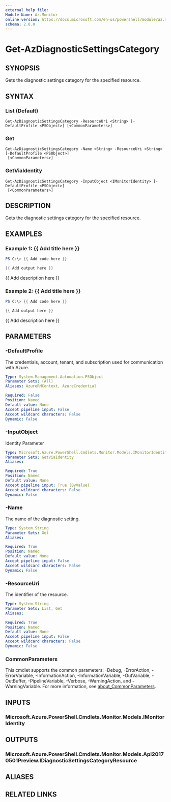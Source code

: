 ```yaml
---
external help file:
Module Name: Az.Monitor
online version: https://docs.microsoft.com/en-us/powershell/module/az.monitor/get-azdiagnosticsettingscategory
schema: 2.0.0
---
```


# Get-AzDiagnosticSettingsCategory

## SYNOPSIS
Gets the diagnostic settings category for the specified resource.

## SYNTAX

### List (Default)
```
Get-AzDiagnosticSettingsCategory -ResourceUri <String> [-DefaultProfile <PSObject>] [<CommonParameters>]
```

### Get
```
Get-AzDiagnosticSettingsCategory -Name <String> -ResourceUri <String> [-DefaultProfile <PSObject>]
 [<CommonParameters>]
```

### GetViaIdentity
```
Get-AzDiagnosticSettingsCategory -InputObject <IMonitorIdentity> [-DefaultProfile <PSObject>]
 [<CommonParameters>]
```

## DESCRIPTION
Gets the diagnostic settings category for the specified resource.

## EXAMPLES

### Example 1: {{ Add title here }}
```powershell
PS C:\> {{ Add code here }}

{{ Add output here }}
```

{{ Add description here }}

### Example 2: {{ Add title here }}
```powershell
PS C:\> {{ Add code here }}

{{ Add output here }}
```

{{ Add description here }}

## PARAMETERS

### -DefaultProfile
The credentials, account, tenant, and subscription used for communication with Azure.

```yaml
Type: System.Management.Automation.PSObject
Parameter Sets: (All)
Aliases: AzureRMContext, AzureCredential

Required: False
Position: Named
Default value: None
Accept pipeline input: False
Accept wildcard characters: False
Dynamic: False
```

### -InputObject
Identity Parameter

```yaml
Type: Microsoft.Azure.PowerShell.Cmdlets.Monitor.Models.IMonitorIdentity
Parameter Sets: GetViaIdentity
Aliases:

Required: True
Position: Named
Default value: None
Accept pipeline input: True (ByValue)
Accept wildcard characters: False
Dynamic: False
```

### -Name
The name of the diagnostic setting.

```yaml
Type: System.String
Parameter Sets: Get
Aliases:

Required: True
Position: Named
Default value: None
Accept pipeline input: False
Accept wildcard characters: False
Dynamic: False
```

### -ResourceUri
The identifier of the resource.

```yaml
Type: System.String
Parameter Sets: List, Get
Aliases:

Required: True
Position: Named
Default value: None
Accept pipeline input: False
Accept wildcard characters: False
Dynamic: False
```

### CommonParameters
This cmdlet supports the common parameters: -Debug, -ErrorAction, -ErrorVariable, -InformationAction, -InformationVariable, -OutVariable, -OutBuffer, -PipelineVariable, -Verbose, -WarningAction, and -WarningVariable. For more information, see [about_CommonParameters](http://go.microsoft.com/fwlink/?LinkID=113216).

## INPUTS

### Microsoft.Azure.PowerShell.Cmdlets.Monitor.Models.IMonitorIdentity

## OUTPUTS

### Microsoft.Azure.PowerShell.Cmdlets.Monitor.Models.Api20170501Preview.IDiagnosticSettingsCategoryResource

## ALIASES

## RELATED LINKS

